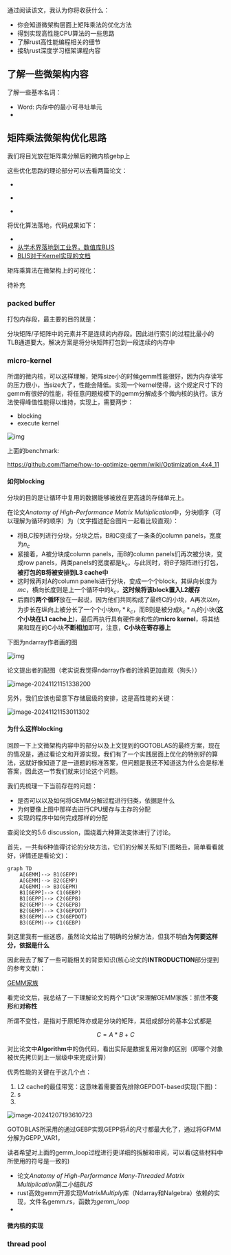 通过阅读该文，我认为你将收获什么：

* 你会知道微架构层面上矩阵乘法的优化方法
* 得到实现高性能CPU算法的一些思路
* 了解rust高性能编程相关的细节
* 接轨rust深度学习框架课程内容







## 了解一些微架构内容

了解一些基本名词：

* Word: 内存中的最小可寻址单元
* 





## 矩阵乘法微架构优化思路

我们将目光放在矩阵乘分解后的微内核gebp上

这些优化思路的理论部分可以去看两篇论文：

* [](微体系结构优化下的高性能GEMM)
* [](并行流水线结合线程并行)



* [](MIT性能工程课程链接)



将优化算法落地，代码成果如下：

* [](C语言的一步步实现，经典教案)
* [从学术界落地到工业界，数值库BLIS]()
* [BLIS对于Kernel实现的文档](https://github.com/flame/blis/blob/master/docs/KernelsHowTo.md#implementation-notes-for-gemm)



矩阵乘算法在微架构上的可视化：

待补充





### packed buffer

打包内存段，最主要的目的就是：

分块矩阵/子矩阵中的元素并不是连续的内存段。因此进行索引的过程比最小的TLB通道要大。解决方案是将分块矩阵打包到一段连续的内存中



### micro-kernel

所谓的微内核，可以这样理解，矩阵size小的时候gemm性能很好，因为内存读写的压力很小，当size大了，性能会降低。实现一个kernel使得，这个规定尺寸下的gemm有很好的性能，将任意问题规模下的gemm分解成多个微内核的执行。该方法使得峰值性能得以维持，实现上，需要两步：

* blocking
* execute kernel

![img](../statics/compare_MMult-4x4-10_MMult-4x4-11.png)

上面的benchmark:

https://github.com/flame/how-to-optimize-gemm/wiki/Optimization_4x4_11



#### 如何blocking

分块的目的是让循环中复用的数据能够被放在更高速的存储单元上。

在论文*Anatomy of High-Performance Matrix Multiplication*中，分块顺序（可以理解为循环的顺序）为（文字描述配合图片一起看比较直观）：

* 将B,C按列进行分块，分块之后，B和C变成了一条条的column panels，宽度为$n_c$
* 紧接着，A被分块成column panels，而B的column panels们再次被分块，变成row panels，两类panels的宽度都是$k_c$，与此同时，将$B$子矩阵进行打包，**被打包的B将被安排到L3 cache中**
* 这时候再对A的column panels进行分块，变成一个个block，其纵向长度为$mc$，横向长度则是上一个循环中的$k_c$，**这时候将该block置入L2缓存**
* 后面的**两个循环**放在一起说，因为他们共同构成了最终C的小块，A再次以$m_r$为步长在纵向上被分长了一个个小块$m_r * k_c$，而B则是被分成$k_c * n_r$的小块(**这个小块在L1 cache上**)，最后再执行具有硬件亲和性的**micro kernel**，将其结果和现在的C小块**不断相加**即可，注意，**C小块在寄存器上**



下图为ndarray作者画的图

![img](../statics/blis.jpg)



论文提出者的配图（老实说我觉得ndarray作者的涂鸦更加直观（狗头））

![image-20241121151338200](../statics/image-20241121151338200.png)

另外，我们应该也留意下存储层级的安排，这是高性能的关键：

![image-20241121153011302](../statics/image-20241121153011302.png)



#### 为什么这样blocking

回顾一下上文微架构内容中的部分以及上文提到的GOTOBLAS的最终方案，现在的情况是，通过看论文和开源实现，我们有了一个实践层面上优化的特别好的算法，这就好像知道了是一道题的标准答案，但问题是我还不知道这为什么会是标准答案，因此这一节我们就来讨论这个问题。



我们先梳理一下当前存在的问题：

* 是否可以以及如何将GEMM分解过程进行归类，依据是什么
* 为何要像上图中那样去进行CPU缓存与主存的分配
* 实现的程序中如何完成那样的分配



查阅论文的5.6 discussion，围绕着六种算法变体进行了讨论。

首先，一共有6种值得讨论的分块方法，它们的分解关系如下(图略丑，简单看看就好，详情还是看论文)：

```mermaid
graph TD
	A[GEMM]--> B1(GEPP)
	A[GEMM]--> B2(GEMP)
	A[GEMM]--> B3(GEPM)
	B1[GEPP]--> C1(GEBP)
	B1[GEPP]--> C2(GEPB)
	B2(GEMP)--> C2(GEPB)
	B2(GEMP)--> C3(GEPDOT)
	B3(GEPM)--> C3(GEPDOT)
	B3(GEPM)--> C1(GEBP)
```



到这里我有一些迷惑，虽然论文给出了明确的分解方法，但我不明白**为何要这样分，依据是什么**

因此我去了解了一些可能相关的背景知识(核心论文的**INTRODUCTION**部分提到的参考文献)：

[GEMM家族](https://www.cs.utexas.edu/~pingali/CS395T/2013fa/papers/MMMvdg.pdf)



看完论文后，我总结了一下理解论文的两个“口诀”来理解GEMM家族：抓住**不变形**和**对称性**

所谓不变性，是指对于原矩阵亦或是分块的矩阵，其组成部分的基本公式都是

$$C = A * B + C$$



对比论文中**Algorithm**中的伪代码，看出实际是数据复用对象的区别（即哪个对象被优先拷贝到上一层级中来完成计算）



优秀性能的关键在于这几个点：

1. L2 cache的最佳带宽：这意味着需要首先排除GEPDOT-based实现(下图)：
1. s
1. 

![image-20241207193610723](../statics/image-20241207193610723.png)

GOTOBLAS所采用的通过GEBP实现GEPP将$\tilde{A}$的尺寸都最大化了，通过将GFMM分解为GEPP_VAR1，



读者希望对上面的gemm_loop过程进行更详细的拆解和审阅，可以看(这些材料中所使用的符号是一致的)

* 论文*Anatomy of High-Performance Many-Threaded Matrix Multiplication*第二小结*BLIS*
* rust高效gemm开源实现*MatrixMultiply*库（Ndarray和Nalgebra）依赖的实现，文件名gemm.rs，函数为*gemm_loop*
* 



#### 微内核的实现





### thread pool



